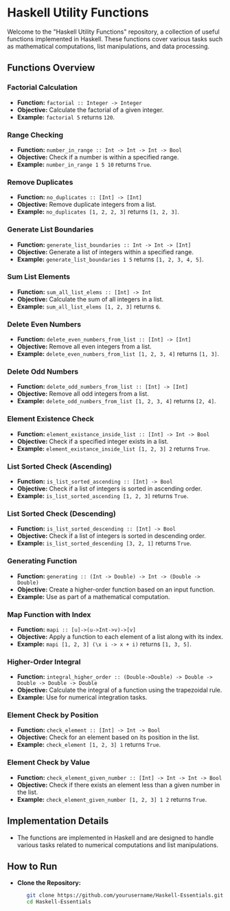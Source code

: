 # Haskell Utility Functions

Welcome to the "Haskell Utility Functions" repository, a collection of useful functions implemented in Haskell. These functions cover various tasks such as mathematical computations, list manipulations, and data processing.

## Functions Overview

### Factorial Calculation
- **Function:** `factorial :: Integer -> Integer`
- **Objective:** Calculate the factorial of a given integer.  
- **Example:** `factorial 5` returns `120`.

### Range Checking
- **Function:** `number_in_range :: Int -> Int -> Int -> Bool`  
- **Objective:** Check if a number is within a specified range.  
- **Example:** `number_in_range 1 5 10` returns `True`.

### Remove Duplicates
- **Function:** `no_duplicates :: [Int] -> [Int]`  
- **Objective:** Remove duplicate integers from a list.  
- **Example:** `no_duplicates [1, 2, 2, 3]` returns `[1, 2, 3]`.

### Generate List Boundaries
- **Function:** `generate_list_boundaries :: Int -> Int -> [Int]`  
- **Objective:** Generate a list of integers within a specified range.  
- **Example:** `generate_list_boundaries 1 5` returns `[1, 2, 3, 4, 5]`.

### Sum List Elements
- **Function:** `sum_all_list_elems :: [Int] -> Int`  
- **Objective:** Calculate the sum of all integers in a list.  
- **Example:** `sum_all_list_elems [1, 2, 3]` returns `6`.

### Delete Even Numbers
- **Function:** `delete_even_numbers_from_list :: [Int] -> [Int]`  
- **Objective:** Remove all even integers from a list.  
- **Example:** `delete_even_numbers_from_list [1, 2, 3, 4]` returns `[1, 3]`.

### Delete Odd Numbers
- **Function:** `delete_odd_numbers_from_list :: [Int] -> [Int]`  
- **Objective:** Remove all odd integers from a list.  
- **Example:** `delete_odd_numbers_from_list [1, 2, 3, 4]` returns `[2, 4]`.

### Element Existence Check
- **Function:** `element_existance_inside_list :: [Int] -> Int -> Bool`  
- **Objective:** Check if a specified integer exists in a list.  
- **Example:** `element_existance_inside_list [1, 2, 3] 2` returns `True`.

### List Sorted Check (Ascending)
- **Function:** `is_list_sorted_ascending :: [Int] -> Bool`  
- **Objective:** Check if a list of integers is sorted in ascending order.  
- **Example:** `is_list_sorted_ascending [1, 2, 3]` returns `True`.

### List Sorted Check (Descending)
- **Function:** `is_list_sorted_descending :: [Int] -> Bool`
- **Objective:** Check if a list of integers is sorted in descending order.
- **Example:** `is_list_sorted_descending [3, 2, 1]` returns `True`.

### Generating Function
- **Function:** `generating :: (Int -> Double) -> Int -> (Double -> Double)`  
- **Objective:** Create a higher-order function based on an input function.  
- **Example:** Use as part of a mathematical computation.

### Map Function with Index
- **Function:** `mapi :: [u]->(u->Int->v)->[v]`  
- **Objective:** Apply a function to each element of a list along with its index.  
- **Example:** `mapi [1, 2, 3] (\x i -> x + i)` returns `[1, 3, 5]`.

### Higher-Order Integral
- **Function:** `integral_higher_order :: (Double->Double) -> Double -> Double -> Double -> Double`  
- **Objective:** Calculate the integral of a function using the trapezoidal rule.  
- **Example:** Use for numerical integration tasks.

### Element Check by Position
- **Function:** `check_element :: [Int] -> Int -> Bool`  
- **Objective:** Check for an element based on its position in the list.  
- **Example:** `check_element [1, 2, 3] 1` returns `True`.

### Element Check by Value
- **Function:** `check_element_given_number :: [Int] -> Int -> Int -> Bool`
- **Objective:** Check if there exists an element less than a given number in the list.  
- **Example:** `check_element_given_number [1, 2, 3] 1 2` returns `True`.

## Implementation Details
- The functions are implemented in Haskell and are designed to handle various tasks related to numerical computations and list manipulations.

## How to Run
- **Clone the Repository:**
  ```bash
     git clone https://github.com/yourusername/Haskell-Essentials.git
     cd Haskell-Essentials
